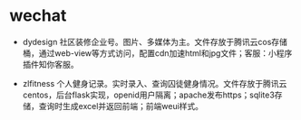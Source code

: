 # wechat
- dydesign 社区装修企业号。图片、多媒体为主。文件存放于腾讯云cos存储桶，通过web-view等方式访问，配置cdn加速html和jpg文件；客服：小程序插件知你客服。

- zlfitness 个人健身记录。实时录入、查询囚徒健身情况。文件存放于腾讯云centos，后台flask实现，openid用户隔离；apache发布https；sqlite3存储，查询时生成excel并返回前端；前端weui样式。
